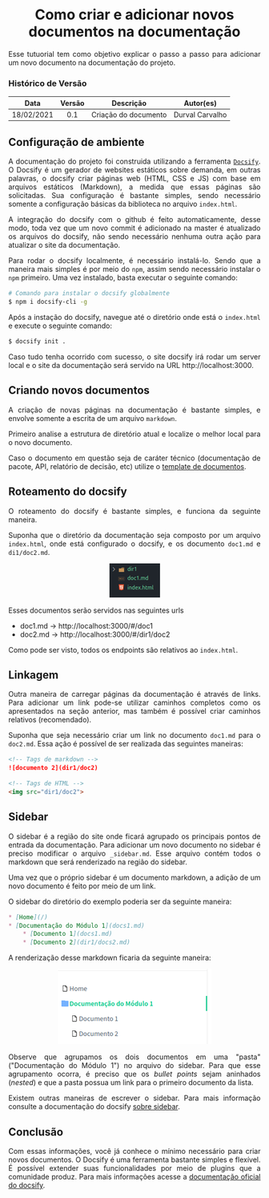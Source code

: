 # <center> Como criar e adicionar novos documentos na documentação

<div align="justify">

Esse tutuorial tem como objetivo explicar o passo a passo para adicionar um novo documento na documentação do projeto.

### Histórico de Versão
|    Data    | Versão | Descrição            | Autor(es)       |
| :--------: | :----: | :------------------: | :-------------: |
| 18/02/2021 |  0.1   | Criação do documento | Durval Carvalho |

## Configuração de ambiente

A documentação do projeto foi construida utilizando a ferramenta [`Docsify`]((https://docsify.js.org/)). O Docsify é um gerador de websites estáticos sobre demanda, em outras palavras, o docsify criar páginas web (HTML, CSS e JS) com base em arquivos estáticos (Markdown), a medida que essas páginas são solicitadas. Sua configuração é bastante simples, sendo necessário somente a configuração básicas da biblioteca no arquivo `index.html`.

A integração do docsify com o github é feito automaticamente, desse modo, toda vez que um novo commit é adicionado na master é atualizado os arquivos do docsify, não sendo necessário nenhuma outra ação para atualizar o site da documentação.

Para rodar o docsify localmente, é necessário instalá-lo. Sendo que a maneira mais simples é por meio do `npm`, assim sendo necessário instalar o `npm` primeiro. Uma vez instalado, basta executar o seguinte comando:

```bash
# Comando para instalar o docsify globalmente
$ npm i docsify-cli -g
```

Após a instação do docsify, navegue até o diretório onde está o `index.html` e execute o seguinte comando:

```bash
$ docsify init .
```

Caso tudo tenha ocorrido com sucesso, o site docsify irá rodar um server local e o site da documentação será servido na URL http://localhost:3000.

## Criando novos documentos

A criação de novas páginas na documentação é bastante simples, e envolve somente a escrita de um arquivo `markdown`.

Primeiro analise a estrutura de diretório atual e localize o melhor local para o novo documento.

Caso o documento em questão seja de caráter técnico (documentação de pacote, API, relatório de decisão, etc) utilize o [template de documentos](primeiros-passos/template-documentos.md).


## Roteamento do docsify

O roteamento do docsify é bastante simples, e funciona da seguinte maneira.

Suponha que o diretório da documentação seja composto por um arquivo `index.html`, onde está configurado o docsify, e os documento `doc1.md` e `di1/doc2.md`.

<div align='center'>
    <a href='assets/images/roteamento_docsify.png' target='_blank'>
        <img src='assets/images/roteamento_docsify.png'>
    </a>
</div>

Esses documentos serão servidos nas seguintes urls

* doc1.md → http://localhost:3000/#/doc1
* doc2.md → http://localhost:3000/#/dir1/doc2

Como pode ser visto, todos os endpoints são relativos ao `index.html`.

## Linkagem

Outra maneira de carregar páginas da documentação é através de links. Para adicionar um link pode-se utilizar caminhos completos como os apresentados na seção anterior, mas também é possível criar caminhos relativos (recomendado).

Suponha que seja necessário criar um link no documento `doc1.md` para o `doc2.md`. Essa ação é possível de ser realizada das seguintes maneiras:

```markdown
<!-- Tags de markdown -->
![documento 2](dir1/doc2)
```

```markdown
<!-- Tags de HTML -->
<img src="dir1/doc2">
```

## Sidebar

O sidebar é a região do site onde ficará agrupado os principais pontos de entrada da documentação. Para adicionar um novo documento no sidebar é preciso modificar o arquivo `_sidebar.md`. Esse arquivo contém todos o markdown que será renderizado na região do sidebar.

Uma vez que o próprio sidebar é um documento markdown, a adição de um novo documento é feito por meio de um link.

O sidebar do diretório do exemplo poderia ser da seguinte maneira:

```markdown
* [Home](/)
* [Documentação do Módulo 1](docs1.md)
    * [Documento 1](docs1.md)
    * [Documento 2](dir1/docs2.md)
```

A renderização desse markdown ficaria da seguinte maneira:

<div align='center'>
    <a href='assets/images/sidebar_docsify.png' target='_blank'>
        <img src='assets/images/sidebar_docsify.png'>
    </a>
</div>

Observe que agrupamos os dois documentos em uma "pasta" ("Documentação do Módulo 1") no arquivo do sidebar. Para que esse agrupamento ocorra, é preciso que os _bullet points_ sejam aninhados (_nested_) e que a pasta possua um link para o primeiro documento da lista.

Existem outras maneiras de escrever o sidebar. Para mais informação consulte a documentação do docsify [sobre sidebar](https://docsify.js.org/#/custom-navbar).

## Conclusão

Com essas informações, você já conhece o mínimo necessário para criar novos documentos. O Docsify é uma ferramenta bastante simples e flexível. É possível extender suas funcionalidades por meio de plugins que a comunidade produz. Para mais informações acesse a [documentação oficial do docsify](https://docsify.js.org/).


</div>